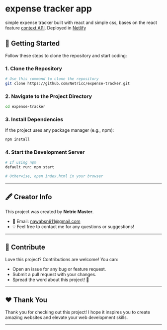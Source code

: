 # expense tracker app
simple expense tracker built with react and simple css, bases on the react feature [context API](https://react.dev/reference/react/createContext). Deployed in [Netlify](https://www.netlify.com/)

## 🚀 **Getting Started**
Follow these steps to clone the repository and start coding:

### 1. Clone the Repository
```bash
# Use this command to clone the repository
git clone https://github.com/Netricc/expense-tracker.git
```

### 2. Navigate to the Project Directory
```bash
cd expense-tracker
```

### 3. Install Dependencies
If the project uses any package manager (e.g., npm):
```bash
npm install
```

### 4. Start the Development Server
```bash
# If using npm
default run: npm start

# Otherwise, open index.html in your browser
```

---

## 🖋️ **Creator Info**
This project was created by **Netric Master**. 

- 📧 Email: [nawabsn911@gmail.com](mailto:nawabsn911@gmail.com)  
- 💡 Feel free to contact me for any questions or suggestions!

---

## 🌟 **Contribute**
Love this project? Contributions are welcome! You can:
- Open an issue for any bug or feature request.
- Submit a pull request with your changes.
- Spread the word about this project! 🚀

---

## ❤️ **Thank You**
Thank you for checking out this project! I hope it inspires you to create amazing websites and elevate your web development skills.

---
